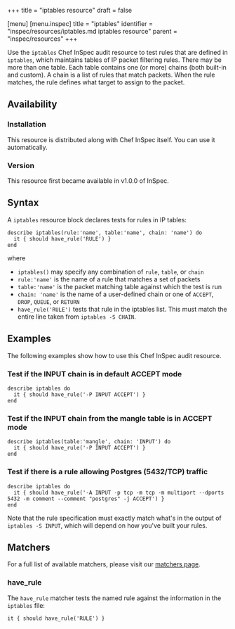 +++
title = "iptables resource"
draft = false

[menu]
  [menu.inspec]
    title = "iptables"
    identifier = "inspec/resources/iptables.md iptables resource"
    parent = "inspec/resources"
+++


Use the `iptables` Chef InSpec audit resource to test rules that are defined in `iptables`, which maintains tables of IP packet filtering rules. There may be more than one table. Each table contains one (or more) chains (both built-in and custom). A chain is a list of rules that match packets. When the rule matches, the rule defines what target to assign to the packet.


## Availability

### Installation

This resource is distributed along with Chef InSpec itself. You can use it automatically.

### Version

This resource first became available in v1.0.0 of InSpec.

## Syntax

A `iptables` resource block declares tests for rules in IP tables:

    describe iptables(rule:'name', table:'name', chain: 'name') do
      it { should have_rule('RULE') }
    end

where

* `iptables()` may specify any combination of `rule`, `table`, or `chain`
* `rule:'name'` is the name of a rule that matches a set of packets
* `table:'name'` is the packet matching table against which the test is run
* `chain: 'name'` is the name of a user-defined chain or one of `ACCEPT`, `DROP`, `QUEUE`, or `RETURN`
* `have_rule('RULE')` tests that rule in the iptables list. This must match the entire line taken from `iptables -S CHAIN`.


## Examples

The following examples show how to use this Chef InSpec audit resource.

### Test if the INPUT chain is in default ACCEPT mode

    describe iptables do
      it { should have_rule('-P INPUT ACCEPT') }
    end

### Test if the INPUT chain from the mangle table is in ACCEPT mode

    describe iptables(table:'mangle', chain: 'INPUT') do
      it { should have_rule('-P INPUT ACCEPT') }
    end

### Test if there is a rule allowing Postgres (5432/TCP) traffic

    describe iptables do
      it { should have_rule('-A INPUT -p tcp -m tcp -m multiport --dports 5432 -m comment --comment "postgres" -j ACCEPT') }
    end

Note that the rule specification must exactly match what's in the output of `iptables -S INPUT`, which will depend on how you've built your rules.


## Matchers

For a full list of available matchers, please visit our [matchers page](https://www.inspec.io/docs/reference/matchers/).

### have_rule

The `have_rule` matcher tests the named rule against the information in the `iptables` file:

    it { should have_rule('RULE') }
